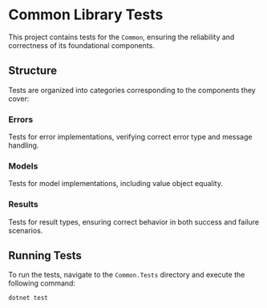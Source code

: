 # Common Library Tests

This project contains tests for the `Common`, ensuring the reliability and correctness of its foundational components.

## Structure

Tests are organized into categories corresponding to the components they cover:

### Errors
Tests for error implementations, verifying correct error type and message handling.

### Models
Tests for model implementations, including value object equality.

### Results
Tests for result types, ensuring correct behavior in both success and failure scenarios.

## Running Tests

To run the tests, navigate to the `Common.Tests` directory and execute the following command:

```bash
dotnet test
```